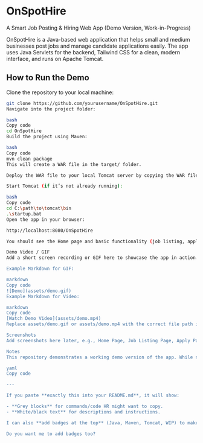 # OnSpotHire
A Smart Job Posting & Hiring Web App (Demo Version, Work-in-Progress)

OnSpotHire is a Java-based web application that helps small and medium businesses post jobs and manage candidate applications easily. The app uses Java Servlets for the backend, Tailwind CSS for a clean, modern interface, and runs on Apache Tomcat.

## How to Run the Demo

Clone the repository to your local machine:

```bash
git clone https://github.com/yourusername/OnSpotHire.git
Navigate into the project folder:

bash
Copy code
cd OnSpotHire
Build the project using Maven:

bash
Copy code
mvn clean package
This will create a WAR file in the target/ folder.

Deploy the WAR file to your local Tomcat server by copying the WAR file into the webapps folder.

Start Tomcat (if it’s not already running):

bash
Copy code
cd C:\path\to\tomcat\bin
.\startup.bat
Open the app in your browser:

http://localhost:8080/OnSpotHire

You should see the Home page and basic functionality (job listing, apply page, etc.).

Demo Video / GIF
Add a short screen recording or GIF here to showcase the app in action. This helps HR visualize your project even if it's incomplete.

Example Markdown for GIF:

markdown
Copy code
![Demo](assets/demo.gif)
Example Markdown for Video:

markdown
Copy code
[Watch Demo Video](assets/demo.mp4)
Replace assets/demo.gif or assets/demo.mp4 with the correct file path in your repo.

Screenshots
Add screenshots here later, e.g., Home Page, Job Listing Page, Apply Page.

Notes
This repository demonstrates a working demo version of the app. While not all features are complete, it shows the core flow of posting, browsing, and applying for jobs.

yaml
Copy code

---

If you paste **exactly this into your README.md**, it will show:  

- **Grey blocks** for commands/code HR might want to copy.  
- **White/black text** for descriptions and instructions.  

I can also **add badges at the top** (Java, Maven, Tomcat, WIP) to make it look extra professional.  

Do you want me to add badges too?
